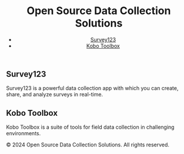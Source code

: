 <!DOCTYPE html>
<html lang="en">
<head>
    <meta charset="UTF-8">
    <meta name="viewport" content="width=device-width, initial-scale=1.0">
    <title>Open Source Data Collection Solutions</title>
</head>
<body>
    <header>
        <h1>Open Source Data Collection Solutions</h1>
        <nav>
            <ul>
                <li><a href="#survey123">Survey123</a></li>
                <li><a href="#kobotoolbox">Kobo Toolbox</a></li>
                <!-- Add more open source solutions here -->
            </ul>
        </nav>
    </header>
    <section id="survey123">
        <h2>Survey123</h2>
        <p>Survey123 is a powerful data collection app with which you can create, share, and analyze surveys in real-time.</p>
        <!-- Add more details about Survey123 -->
    </section>
    <section id="kobotoolbox">
        <h2>Kobo Toolbox</h2>
        <p>Kobo Toolbox is a suite of tools for field data collection in challenging environments.</p>
        <!-- Add more details about Kobo Toolbox -->
    </section>
    <!-- Add more sections for additional open source solutions -->
    <footer>
        <p>&copy; 2024 Open Source Data Collection Solutions. All rights reserved.</p>
    </footer>
</body>
</html>
